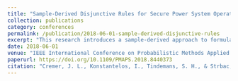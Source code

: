 ```yaml
---
title: "Sample-Derived Disjunctive Rules for Secure Power System Operation"
collection: publications
category: conferences
permalink: /publication/2018-06-01-sample-derived-disjunctive-rules
excerpt: "This research introduces a sample-derived approach to formulating disjunctive rules for secure power system operation. The method enhances operational decision-making under uncertain grid conditions."
date: 2018-06-01
venue: "IEEE International Conference on Probabilistic Methods Applied to Power Systems, Boise, USA"
paperurl: https://doi.org/10.1109/PMAPS.2018.8440373
citation: "Cremer, J. L., Konstantelos, I., Tindemans, S. H., & Strbac, G. (2018). 'Sample-Derived Disjunctive Rules for Secure Power System Operation.' IEEE International Conference on Probabilistic Methods Applied to Power Systems, Boise, USA, 1-6."
---
```

